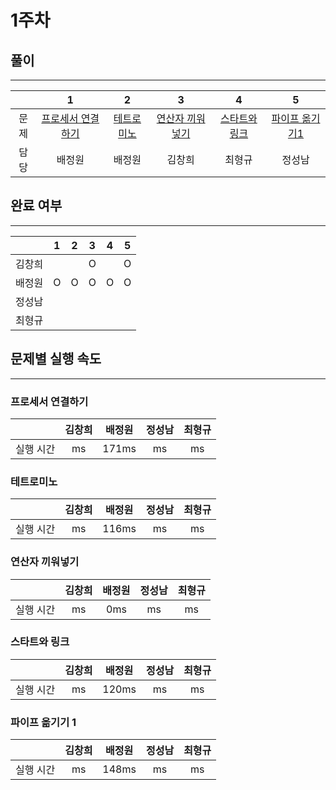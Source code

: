 # 1주차

## 풀이
---
||1|2|3|4|5|
|:---:|:---:|:---:|:---:|:---:|:---:|
| 문제 |[프로세서 연결하기](https://swexpertacademy.com/main/code/problem/problemDetail.do?contestProbId=AV4suNtaXFEDFAUf&&)|[테트로미노](https://www.acmicpc.net/problem/14500)|[연산자 끼워넣기](https://www.acmicpc.net/problem/14888)|[스타트와 링크](https://www.acmicpc.net/problem/14889)|[파이프 옮기기1](https://www.acmicpc.net/problem/17070)|
|담당|배정원|배정원|김창희|최형규|정성남|

## 완료 여부
---

||1|2|3|4|5|
|:---:|:---:|:---:|:---:|:---:|:---:|
|김창희|  |  | O |  | O |
|배정원| O | O | O | O | O |
|정성남|  |  |  |  |  |
|최형규|  |  |  |  |  |

## 문제별 실행 속도
---

### 프로세서 연결하기
||김창희|배정원|정성남|최형규|
|:---:|:---:|:---:|:---:|:---:|
|실행 시간| ms | 171ms | ms | ms | ms |

### 테트로미노
||김창희|배정원|정성남|최형규|
|:---:|:---:|:---:|:---:|:---:|
|실행 시간| ms | 116ms | ms | ms | ms |

### 연산자 끼워넣기
||김창희|배정원|정성남|최형규|
|:---:|:---:|:---:|:---:|:---:|
|실행 시간| ms | 0ms | ms | ms | ms |

### 스타트와 링크
||김창희|배정원|정성남|최형규|
|:---:|:---:|:---:|:---:|:---:|
|실행 시간| ms | 120ms | ms | ms | ms |

### 파이프 옮기기 1
||김창희|배정원|정성남|최형규|
|:---:|:---:|:---:|:---:|:---:|
|실행 시간| ms | 148ms | ms | ms | ms |